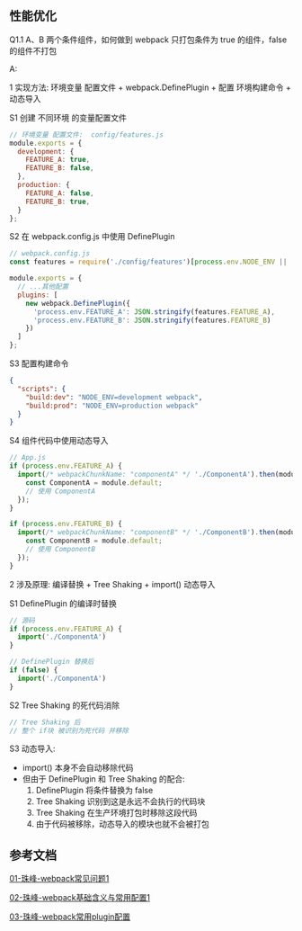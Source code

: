 ## 性能优化

Q1.1 A、B 两个条件组件，如何做到 webpack 只打包条件为 true 的组件，false 的组件不打包

A: <br/>

1 实现方法: 环境变量 配置文件 + webpack.DefinePlugin + 配置 环境构建命令 +  动态导入


S1 创建 不同环境 的变量配置文件

```js
// 环境变量 配置文件:  config/features.js
module.exports = {
  development: {
    FEATURE_A: true,
    FEATURE_B: false,
  },
  production: {
    FEATURE_A: false,
    FEATURE_B: true,
  }
};
```

S2 在 webpack.config.js 中使用 DefinePlugin

```js
// webpack.config.js
const features = require('./config/features')[process.env.NODE_ENV || 'development'];

module.exports = {
  // ...其他配置
  plugins: [
    new webpack.DefinePlugin({
      'process.env.FEATURE_A': JSON.stringify(features.FEATURE_A),
      'process.env.FEATURE_B': JSON.stringify(features.FEATURE_B)
    })
  ]
};
```

S3 配置构建命令

```json
{
  "scripts": {
    "build:dev": "NODE_ENV=development webpack",
    "build:prod": "NODE_ENV=production webpack"
  }
}
```

S4 组件代码中使用动态导入

```js
// App.js
if (process.env.FEATURE_A) {
  import(/* webpackChunkName: "componentA" */ './ComponentA').then(module => {
    const ComponentA = module.default;
    // 使用 ComponentA
  });
}

if (process.env.FEATURE_B) {
  import(/* webpackChunkName: "componentB" */ './ComponentB').then(module => {
    const ComponentB = module.default;
    // 使用 ComponentB
  });
}
```

2 涉及原理: 编译替换 + Tree Shaking + import() 动态导入

S1 DefinePlugin 的编译时替换
```js
// 源码
if (process.env.FEATURE_A) {
  import('./ComponentA')
}

// DefinePlugin 替换后
if (false) {
  import('./ComponentA')
}
```

S2 Tree Shaking 的死代码消除
```js
// Tree Shaking 后
// 整个 if块 被识别为死代码 并移除
```

S3 动态导入:
- import() 本身不会自动移除代码
- 但由于 DefinePlugin 和 Tree Shaking 的配合:
  1. DefinePlugin 将条件替换为 false
  2. Tree Shaking 识别到这是永远不会执行的代码块
  3. Tree Shaking 在生产环境打包时移除这段代码
  4. 由于代码被移除，动态导入的模块也就不会被打包


## 参考文档

[01-珠峰-webpack常见问题1](http://www.zhufengpeixun.com/strong/html/109.1.webpack_usage.html)

[02-珠峰-webpack基础含义与常用配置1](http://www.zhufengpeixun.com/strong/html/26.webpack-1-basic.html)

[03-珠峰-webpack常用plugin配置](http://www.zhufengpeixun.com/strong/html/26.webpack-2-optimize.html)